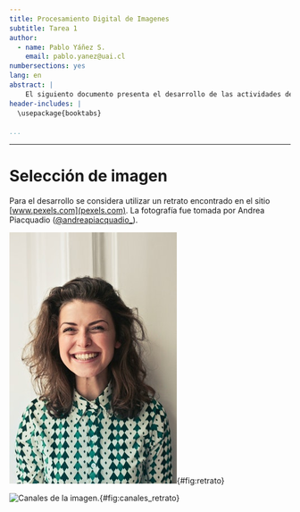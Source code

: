 ```yaml
---
title: Procesamiento Digital de Imagenes
subtitle: Tarea 1
author:
  - name: Pablo Yáñez S.
    email: pablo.yanez@uai.cl
numbersections: yes
lang: en
abstract: |
    El siguiento documento presenta el desarrollo de las actividades descritas en el enunciado de la tarea 1 del ramo.
header-includes: |
  \usepackage{booktabs}

...
```


---

# Selección de imagen

Para el desarrollo se considera utilizar un retrato encontrado en el sitio [www.pexels.com](pexels.com).
La fotografía fue tomada por Andrea Piacquadio ([\@andreapiacquadio_](https://www.instagram.com/andreapiacquadio_/)).

![[Retrato a usar.](https://www.pexels.com/photo/women-s-white-and-black-button-up-collared-shirt-774909/)](portrait.jpg){#fig:retrato}

![[Canales de la imagen.](https://www.pexels.com/photo/women-s-white-and-black-button-up-collared-shirt-774909/)](outs/portrait_bgr_eq_text.jpg){#fig:canales_retrato}
